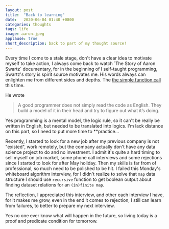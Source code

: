 ```yaml
---
layout: post
title:  "Back to learning"
date:   2020-06-04 01:40 +0800
categories: thoughts
tags: life
image: aaron.jpeg
applause: true
short_description: back to part of my thought source!
--- 
```


<div markdown="1" id="text">
Every time I come to a stale stage, don't have a clear idea to motivate myself to take action, I always come back to watch `The Story of Aaron Swartz` documentary, for in the beginning of I self-taught programming, Swartz's story is spirit source motivates me. His words always can enlighten me from different sides and depths. The <a href="https://qblog.aaronsw.com/post/30628091215/the-simple-function-call">the simple function call </a> this time.

He wrote 
<blockquote> A good programmer does not simply read the code as English. They build a model of it in their head and try to figure out what it’s doing.
</blockquote>

Yes programming is a mental model, the logic rule, so it can't be really be written in English, but needed to be translated into logics. I'm lack distance on this part, so I need to put more time to **practice...

Recently, I started to look for a new job after my previous company is not "existed", work remotely, but the company actually don't have any data science project to do and no investment. I admit it's quite a hard timing to sell myself on job market, some phone call interviews and some rejections since I started to look for after May holiday. Then my skills is far from of professional, so much need to be polished to be hit. I failed this Monday's whiteboard algorithm interview, for I didn't realize to solve that `map` data structure I should use `recursive` function to get boolean output about finding dataset relations for an `(in)finite map`.

The reflection, I appreciated this interview, and other each interview I have, for it makes me grow, even in the end it comes to rejection, I still can learn from failures, to better to prepare my next interview.

Yes no one ever know what will happen in the future, so living today is a proof and predicate condition for tomorrow.
</div>